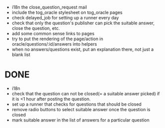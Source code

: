 * i18n the close_question_request mail
* include the tog_oracle stylesheet on tog_oracle pages
* check delayed_job for setting up a runner every day
* check that only the question's publisher can pick the suitable answer, close the question, etc.
* add some common sense links to pages
* try to put the rendering of the page/action in oracle/questions/:id/answers into helpers
* when no answers/questions exist, put an explanation there, not just a blank list

DONE
====
* i18n
* check that the question can not be closed(= a suitable answer picked) if it is <1 hour after posting the question.
* set up a runner that checks for questions that should be closed
* remove radio buttons to select suitable answer once the question is closed
* mark suitable answer in the list of answers for a particular question  

